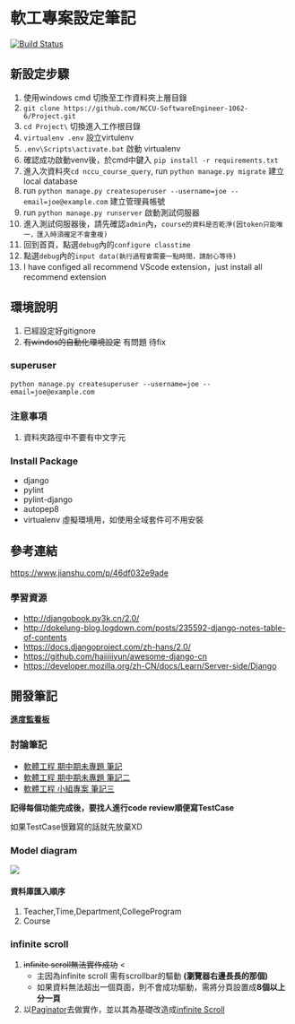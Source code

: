 軟工專案設定筆記
===
[![Build Status](https://travis-ci.com/NCCU-SoftwareEngineer-1062-6/Project.svg?branch=master)](https://travis-ci.com/NCCU-SoftwareEngineer-1062-6/Project)
## 新設定步驟
1. 使用windows cmd 切換至工作資料夾上層目錄
2. `git clone https://github.com/NCCU-SoftwareEngineer-1062-6/Project.git`
3. `cd Project\` 切換進入工作根目錄
2. `virtualenv .env` 設立virtulenv
3. `.env\Scripts\activate.bat` 啟動 virtualenv
4. 確認成功啟動venv後，於cmd中鍵入 `pip install -r requirements.txt`
5. 進入次資料夾`cd nccu_course_query`, run `python manage.py migrate` 建立local database
6. run `python manage.py createsuperuser --username=joe --email=joe@example.com` 建立管理員帳號
7. run `python manage.py runserver` 啟動測試伺服器
8. 進入測試伺服器後，請先確認`admin`內，`course的資料是否乾淨(因token只能唯一，匯入時須確定不會重複)`
9. 回到首頁，點選`debug`內的`configure classtime`
10. 點選`debug`內的`input data(執行過程會需要一點時間，請耐心等待)`
11. I have configed all recommend VScode extension，just install all recommend extension

## 環境說明
1. 已經設定好gitignore
2. ~~有windos的自動化環境設定~~ 有問題 待fix

### superuser
`python manage.py createsuperuser --username=joe --email=joe@example.com`
### 注意事項

1. 資料夾路徑中不要有中文字元


### Install Package
- django
- pylint
- pylint-django
- autopep8
- virtualenv 虛擬環境用，如使用全域套件可不用安裝

## 參考連結
https://www.jianshu.com/p/46df032e9ade

### 學習資源
- http://djangobook.py3k.cn/2.0/
- http://dokelung-blog.logdown.com/posts/235592-django-notes-table-of-contents
- https://docs.djangoproject.com/zh-hans/2.0/
- https://github.com/haiiiiiyun/awesome-django-cn
- https://developer.mozilla.org/zh-CN/docs/Learn/Server-side/Django

## 開發筆記

[**進度監看板**](https://github.com/NCCU-SoftwareEngineer-1062-6/Project/projects/1)
### 討論筆記
- [軟體工程 期中期未專題 筆記](https://hackmd.io/Ef-ewUAgT8KgyNV5gF4scQ)
- [軟體工程 期中期未專題 筆記二](https://hackmd.io/8JzlpH56RWC8hXhc_6DH9A)
- [軟體工程 小組專案 筆記三](https://hackmd.io/qd0zIVPkRACr2eTkKgwzPg?view)

**記得每個功能完成後，要找人進行code review順便寫TestCase**

如果TestCase很難寫的話就先放棄XD

### Model diagram

![](https://i.imgur.com/TwA6jvj.png)

#### 資料庫匯入順序

1. Teacher,Time,Department,CollegeProgram
2. Course

### infinite scroll

1. ~~infinite scroll無法實作成功~~ <
    - 主因為infinite scroll 需有scrollbar的驅動 **(瀏覽器右邊長長的那個)** 
    - 如果資料無法超出一個頁面，則不會成功驅動，需將分頁設置成**8個以上分一頁**
2. 以[Paginator](https://www.zmrenwu.com/post/23/)去做實作，並以其為基礎改造成[infinite Scroll](https://infinite-scroll.com/demo/full-page/)
